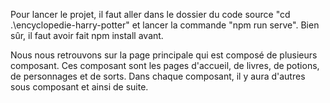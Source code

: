 Pour lancer le projet, il faut aller dans le dossier du code source "cd .\encyclopedie-harry-potter\" et lancer la commande "npm run serve". Bien sûr, il faut avoir fait npm install avant.

Nous nous retrouvons sur la page principale qui est composé de plusieurs composant. Ces composant sont les pages d'accueil, de livres, de potions, de personnages et de sorts. Dans chaque composant, il y aura d'autres sous composant et ainsi de suite.
